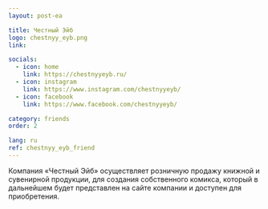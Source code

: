 ```yaml
---
layout: post-ea

title: Честный Эйб
logo: chestnyy_eyb.png
link: 

socials:
  - icon: home
    link: https://chestnyyeyb.ru/
  - icon: instagram
    link: https://www.instagram.com/chestnyyeyb/
  - icon: facebook
    link: https://www.facebook.com/chestnyyeyb/

category: friends
order: 2

lang: ru
ref: chestnyy_eyb_friend
---
```


Компания «Честный Эйб» осуществляет розничную продажу книжной и сувенирной продукции, для создания собственного комикса, который в дальнейшем будет представлен на сайте компании и доступен для приобретения.
